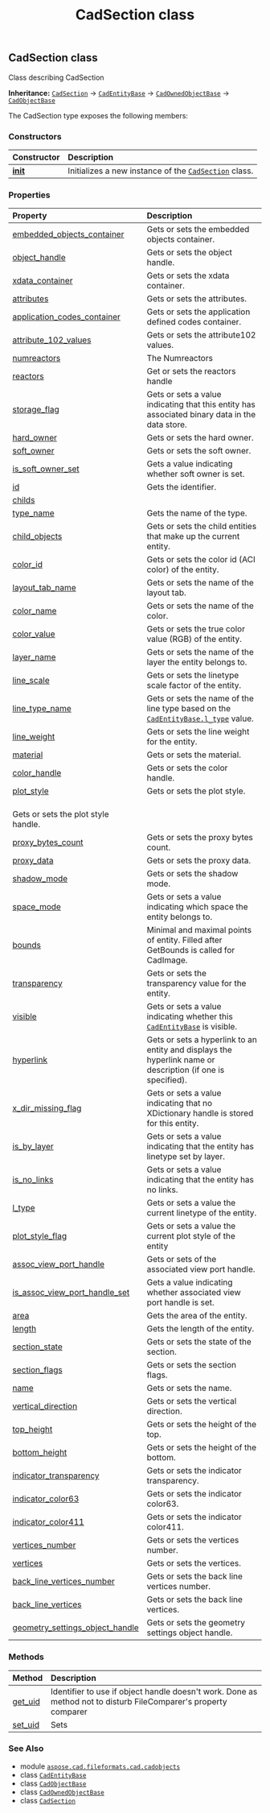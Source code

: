 ﻿---
title: CadSection class
second_title: Aspose.CAD for Python via .NET API References
description: 
type: docs
weight: 1100
url: /python-net/aspose.cad.fileformats.cad.cadobjects/cadsection/
is_root: false
---

## CadSection class

Class describing CadSection



**Inheritance:** [`CadSection`](/cad/python-net/aspose.cad.fileformats.cad.cadobjects/cadsection) → 
[`CadEntityBase`](/cad/python-net/aspose.cad.fileformats.cad.cadobjects/cadentitybase) → 
[`CadOwnedObjectBase`](/cad/python-net/aspose.cad.fileformats.cad.cadobjects/cadownedobjectbase) → 
[`CadObjectBase`](/cad/python-net/aspose.cad.fileformats.cad.cadobjects/cadobjectbase)



The CadSection type exposes the following members:

### Constructors
| Constructor | Description |
| :- | :- |
| [__init__](/cad/python-net/aspose.cad.fileformats.cad.cadobjects/cadsection/__init__/#) | Initializes a new instance of the [`CadSection`](/cad/python-net/aspose.cad.fileformats.cad.cadobjects/cadsection) class. |


### Properties
| Property | Description |
| :- | :- |
| [embedded_objects_container](/cad/python-net/aspose.cad.fileformats.cad.cadobjects/cadsection/embedded_objects_container) | Gets or sets the embedded objects container. |
| [object_handle](/cad/python-net/aspose.cad.fileformats.cad.cadobjects/cadsection/object_handle) | Gets or sets the object handle. |
| [xdata_container](/cad/python-net/aspose.cad.fileformats.cad.cadobjects/cadsection/xdata_container) | Gets or sets the xdata container. |
| [attributes](/cad/python-net/aspose.cad.fileformats.cad.cadobjects/cadsection/attributes) | Gets or sets the attributes. |
| [application_codes_container](/cad/python-net/aspose.cad.fileformats.cad.cadobjects/cadsection/application_codes_container) | Gets or sets the application defined codes container. |
| [attribute_102_values](/cad/python-net/aspose.cad.fileformats.cad.cadobjects/cadsection/attribute_102_values) | Gets or sets the attribute102 values. |
| [numreactors](/cad/python-net/aspose.cad.fileformats.cad.cadobjects/cadsection/numreactors) | The Numreactors |
| [reactors](/cad/python-net/aspose.cad.fileformats.cad.cadobjects/cadsection/reactors) | Get or sets the reactors handle |
| [storage_flag](/cad/python-net/aspose.cad.fileformats.cad.cadobjects/cadsection/storage_flag) | Gets or sets a value indicating that this entity has associated binary data in the data store. |
| [hard_owner](/cad/python-net/aspose.cad.fileformats.cad.cadobjects/cadsection/hard_owner) | Gets or sets the hard owner. |
| [soft_owner](/cad/python-net/aspose.cad.fileformats.cad.cadobjects/cadsection/soft_owner) | Gets or sets the soft owner. |
| [is_soft_owner_set](/cad/python-net/aspose.cad.fileformats.cad.cadobjects/cadsection/is_soft_owner_set) | Gets a value indicating whether soft owner is set. |
| [id](/cad/python-net/aspose.cad.fileformats.cad.cadobjects/cadsection/id) | Gets the identifier. |
| [childs](/cad/python-net/aspose.cad.fileformats.cad.cadobjects/cadsection/childs) |  |
| [type_name](/cad/python-net/aspose.cad.fileformats.cad.cadobjects/cadsection/type_name) | Gets the name of the type. |
| [child_objects](/cad/python-net/aspose.cad.fileformats.cad.cadobjects/cadsection/child_objects) | Gets or sets the child entities that make up the current entity. |
| [color_id](/cad/python-net/aspose.cad.fileformats.cad.cadobjects/cadsection/color_id) | Gets or sets the color id (ACI color) of the entity. |
| [layout_tab_name](/cad/python-net/aspose.cad.fileformats.cad.cadobjects/cadsection/layout_tab_name) | Gets or sets the name of the layout tab. |
| [color_name](/cad/python-net/aspose.cad.fileformats.cad.cadobjects/cadsection/color_name) | Gets or sets the name of the color. |
| [color_value](/cad/python-net/aspose.cad.fileformats.cad.cadobjects/cadsection/color_value) | Gets or sets the true color value (RGB) of the entity. |
| [layer_name](/cad/python-net/aspose.cad.fileformats.cad.cadobjects/cadsection/layer_name) | Gets or sets the name of the layer the entity belongs to. |
| [line_scale](/cad/python-net/aspose.cad.fileformats.cad.cadobjects/cadsection/line_scale) | Gets or sets the linetype scale factor of the entity. |
| [line_type_name](/cad/python-net/aspose.cad.fileformats.cad.cadobjects/cadsection/line_type_name) | Gets or sets the name of the line type based on the [`CadEntityBase.l_type`](/cad/python-net/aspose.cad.fileformats.cad.cadobjects/cadentitybase#l_type) value. |
| [line_weight](/cad/python-net/aspose.cad.fileformats.cad.cadobjects/cadsection/line_weight) | Gets or sets the line weight for the entity. |
| [material](/cad/python-net/aspose.cad.fileformats.cad.cadobjects/cadsection/material) | Gets or sets the material. |
| [color_handle](/cad/python-net/aspose.cad.fileformats.cad.cadobjects/cadsection/color_handle) | Gets or sets the color handle. |
| [plot_style](/cad/python-net/aspose.cad.fileformats.cad.cadobjects/cadsection/plot_style) | Gets or sets the plot style.<br/>Gets or sets the plot style handle. |
| [proxy_bytes_count](/cad/python-net/aspose.cad.fileformats.cad.cadobjects/cadsection/proxy_bytes_count) | Gets or sets the proxy bytes count. |
| [proxy_data](/cad/python-net/aspose.cad.fileformats.cad.cadobjects/cadsection/proxy_data) | Gets or sets the proxy data. |
| [shadow_mode](/cad/python-net/aspose.cad.fileformats.cad.cadobjects/cadsection/shadow_mode) | Gets or sets the shadow mode. |
| [space_mode](/cad/python-net/aspose.cad.fileformats.cad.cadobjects/cadsection/space_mode) | Gets or sets a value indicating which space the entity belongs to. |
| [bounds](/cad/python-net/aspose.cad.fileformats.cad.cadobjects/cadsection/bounds) | Minimal and maximal points of entity. Filled after GetBounds is called for CadImage. |
| [transparency](/cad/python-net/aspose.cad.fileformats.cad.cadobjects/cadsection/transparency) | Gets or sets the transparency value for the entity. |
| [visible](/cad/python-net/aspose.cad.fileformats.cad.cadobjects/cadsection/visible) | Gets or sets a value indicating whether this [`CadEntityBase`](/cad/python-net/aspose.cad.fileformats.cad.cadobjects/cadentitybase) is visible. |
| [hyperlink](/cad/python-net/aspose.cad.fileformats.cad.cadobjects/cadsection/hyperlink) | Gets or sets a hyperlink to an entity and displays the hyperlink name or description (if one is specified). |
| [x_dir_missing_flag](/cad/python-net/aspose.cad.fileformats.cad.cadobjects/cadsection/x_dir_missing_flag) | Gets or sets a value indicating that no XDictionary handle is stored for this entity. |
| [is_by_layer](/cad/python-net/aspose.cad.fileformats.cad.cadobjects/cadsection/is_by_layer) | Gets or sets a value indicating that the entity has linetype set by layer. |
| [is_no_links](/cad/python-net/aspose.cad.fileformats.cad.cadobjects/cadsection/is_no_links) | Gets or sets a value indicating that the entity has no links. |
| [l_type](/cad/python-net/aspose.cad.fileformats.cad.cadobjects/cadsection/l_type) | Gets or sets a value the current linetype of the entity. |
| [plot_style_flag](/cad/python-net/aspose.cad.fileformats.cad.cadobjects/cadsection/plot_style_flag) | Gets or sets a value the current plot style of the entity |
| [assoc_view_port_handle](/cad/python-net/aspose.cad.fileformats.cad.cadobjects/cadsection/assoc_view_port_handle) | Gets or sets of the associated view port handle. |
| [is_assoc_view_port_handle_set](/cad/python-net/aspose.cad.fileformats.cad.cadobjects/cadsection/is_assoc_view_port_handle_set) | Gets a value indicating whether associated view port handle is set. |
| [area](/cad/python-net/aspose.cad.fileformats.cad.cadobjects/cadsection/area) | Gets the area of the entity. |
| [length](/cad/python-net/aspose.cad.fileformats.cad.cadobjects/cadsection/length) | Gets the length of the entity. |
| [section_state](/cad/python-net/aspose.cad.fileformats.cad.cadobjects/cadsection/section_state) | Gets or sets the state of the section. |
| [section_flags](/cad/python-net/aspose.cad.fileformats.cad.cadobjects/cadsection/section_flags) | Gets or sets the section flags. |
| [name](/cad/python-net/aspose.cad.fileformats.cad.cadobjects/cadsection/name) | Gets or sets the name. |
| [vertical_direction](/cad/python-net/aspose.cad.fileformats.cad.cadobjects/cadsection/vertical_direction) | Gets or sets the vertical direction. |
| [top_height](/cad/python-net/aspose.cad.fileformats.cad.cadobjects/cadsection/top_height) | Gets or sets the height of the top. |
| [bottom_height](/cad/python-net/aspose.cad.fileformats.cad.cadobjects/cadsection/bottom_height) | Gets or sets the height of the bottom. |
| [indicator_transparency](/cad/python-net/aspose.cad.fileformats.cad.cadobjects/cadsection/indicator_transparency) | Gets or sets the indicator transparency. |
| [indicator_color63](/cad/python-net/aspose.cad.fileformats.cad.cadobjects/cadsection/indicator_color63) | Gets or sets the indicator color63. |
| [indicator_color411](/cad/python-net/aspose.cad.fileformats.cad.cadobjects/cadsection/indicator_color411) | Gets or sets the indicator color411. |
| [vertices_number](/cad/python-net/aspose.cad.fileformats.cad.cadobjects/cadsection/vertices_number) | Gets or sets the vertices number. |
| [vertices](/cad/python-net/aspose.cad.fileformats.cad.cadobjects/cadsection/vertices) | Gets or sets the vertices. |
| [back_line_vertices_number](/cad/python-net/aspose.cad.fileformats.cad.cadobjects/cadsection/back_line_vertices_number) | Gets or sets the back line vertices number. |
| [back_line_vertices](/cad/python-net/aspose.cad.fileformats.cad.cadobjects/cadsection/back_line_vertices) | Gets or sets the back line vertices. |
| [geometry_settings_object_handle](/cad/python-net/aspose.cad.fileformats.cad.cadobjects/cadsection/geometry_settings_object_handle) | Gets or sets the geometry settings object handle. |


### Methods
| Method | Description |
| :- | :- |
| [get_uid](/cad/python-net/aspose.cad.fileformats.cad.cadobjects/cadsection/get_uid/#) | Identifier to use if object handle doesn't work. Done as method not to disturb FileComparer's property comparer |
| [set_uid](/cad/python-net/aspose.cad.fileformats.cad.cadobjects/cadsection/set_uid/#str) | Sets |



### See Also
* module [`aspose.cad.fileformats.cad.cadobjects`](..)
* class [`CadEntityBase`](/cad/python-net/aspose.cad.fileformats.cad.cadobjects/cadentitybase)
* class [`CadObjectBase`](/cad/python-net/aspose.cad.fileformats.cad.cadobjects/cadobjectbase)
* class [`CadOwnedObjectBase`](/cad/python-net/aspose.cad.fileformats.cad.cadobjects/cadownedobjectbase)
* class [`CadSection`](/cad/python-net/aspose.cad.fileformats.cad.cadobjects/cadsection)
